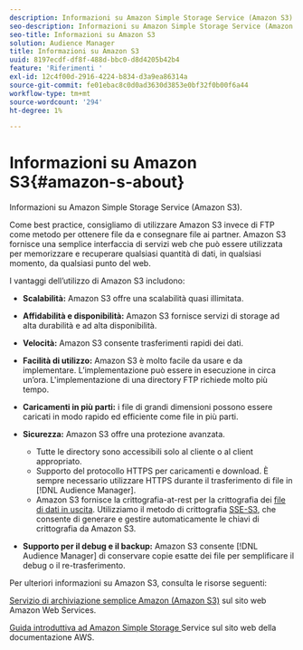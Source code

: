 ```yaml
---
description: Informazioni su Amazon Simple Storage Service (Amazon S3).
seo-description: Informazioni su Amazon Simple Storage Service (Amazon S3).
seo-title: Informazioni su Amazon S3
solution: Audience Manager
title: Informazioni su Amazon S3
uuid: 8197ecdf-df8f-488d-bbc0-d8d4205b42b4
feature: 'Riferimenti '
exl-id: 12c4f00d-2916-4224-b834-d3a9ea86314a
source-git-commit: fe01ebac8c0d0ad3630d3853e0bf32f0b00f6a44
workflow-type: tm+mt
source-wordcount: '294'
ht-degree: 1%

---
```


# Informazioni su Amazon S3{#amazon-s-about}

Informazioni su Amazon Simple Storage Service (Amazon S3).

Come best practice, consigliamo di utilizzare Amazon S3 invece di FTP come metodo per ottenere file da e consegnare file ai partner. Amazon S3 fornisce una semplice interfaccia di servizi web che può essere utilizzata per memorizzare e recuperare qualsiasi quantità di dati, in qualsiasi momento, da qualsiasi punto del web.

I vantaggi dell’utilizzo di Amazon S3 includono:

* **Scalabilità:** Amazon S3 offre una scalabilità quasi illimitata.
* **Affidabilità e disponibilità:** Amazon S3 fornisce servizi di storage ad alta durabilità e ad alta disponibilità.
* **Velocità:** Amazon S3 consente trasferimenti rapidi dei dati.
* **Facilità di utilizzo:** Amazon S3 è molto facile da usare e da implementare. L’implementazione può essere in esecuzione in circa un’ora. L&#39;implementazione di una directory FTP richiede molto più tempo.
* **Caricamenti in più parti:** i file di grandi dimensioni possono essere caricati in modo rapido ed efficiente come file in più parti.
* **Sicurezza:** Amazon S3 offre una protezione avanzata.

   * Tutte le directory sono accessibili solo al cliente o al client appropriato.
   * Supporto del protocollo HTTPS per caricamenti e download. È sempre necessario utilizzare HTTPS durante il trasferimento di file in [!DNL Audience Manager].
   * Amazon S3 fornisce la crittografia-at-rest per la crittografia dei [file di dati in uscita](../integration/receiving-audience-data/batch-outbound-transfers/outbound-file-name-contents.md). Utilizziamo il metodo di crittografia [SSE-S3](https://docs.aws.amazon.com/AmazonS3/latest/dev/serv-side-encryption.html), che consente di generare e gestire automaticamente le chiavi di crittografia da Amazon S3.

* **Supporto per il debug e il backup:** Amazon S3 consente  [!DNL Audience Manager] di conservare copie esatte dei file per semplificare il debug o il re-trasferimento.

Per ulteriori informazioni su Amazon S3, consulta le risorse seguenti:

[Servizio di archiviazione semplice Amazon (Amazon S3)](https://aws.amazon.com/s3/)  sul sito web Amazon Web Services.

[Guida introduttiva ad Amazon Simple Storage ](https://docs.aws.amazon.com/AmazonS3/latest/gsg/GetStartedWithS3.html) Service sul sito web della documentazione AWS.
